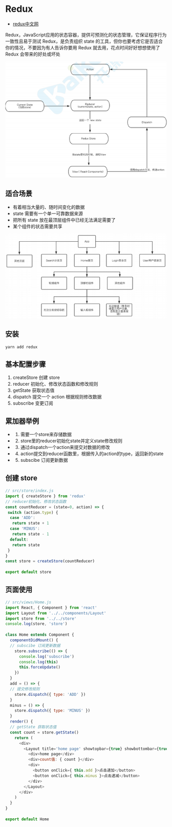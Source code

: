 # Redux

- [redux中文网](https://www.redux.org.cn/)

Redux，JavaScript应⽤的状态容器，提供可预测化的状态管理，它保证程序⾏为⼀致性且易于测试
Redux，是负责组织 state 的⼯具，但你也要考虑它是否适合你的情况，不要因为有⼈告诉你要⽤ Redux
就去⽤，花点时间好好想想使⽤了 Redux 会带来的好处或坏处

![redux](/images/webs/react/redux/redux2.png)

## 适合场景

- 有着相当⼤量的、随时间变化的数据
- state 需要有⼀个单⼀可靠数据来源
- 把所有 state 放在最顶层组件中已经⽆法满⾜需要了
- 某个组件的状态需要共享

![redux](/images/webs/react/redux/redux1.png)

## 安装

``` bash
yarn add redux
```

## 基本配置步骤

1. createStore 创建 store
2. reducer 初始化、修改状态函数和修改规则
3. getState 获取状态值
4. dispatch 提交一个 action 根据规则修改数据
5. subscribe 变更订阅

## 累加器举例

- 1. 需要⼀个store来存储数据
- 2. store⾥的reducer初始化state并定义state修改规则
- 3. 通过dispatch⼀个action来提交对数据的修改

- 4. action提交到reducer函数⾥，根据传⼊的action的type，返回新的state
- 5. subscibe 订阅更新数据

## 创建 store

``` js
// src/store/index.js
import { createStore } from 'redux'
// reducer初始化、修改状态函数
const countReducer = (state=0, action) => {
 switch (action.type) {
  case 'ADD':
   return state + 1
  case 'MINUS':
   return state - 1
  default:
   return state
 }
}
const store = createStore(countReducer)

export default store
```

## 页面使用

``` js
// src/views/Home.js
import React, { Component } from 'react'
import Layout from '../../components/Layout'
import store from '../../store'
console.log(store, 'store')

class Home extends Component {
  componentDidMount() {
  // subscibe 订阅更新数据
    store.subscribe(() => {
      console.log('subscribe')
      console.log(this)
      this.forceUpdate()
    })
  }
  add = () => {
  // 提交修改规则
    store.dispatch({ type: 'ADD' })
  }
  minus = () => {
    store.dispatch({ type: 'MINUS' })
  }
  render() {
  // getState 获取状态值
  const count = store.getState()
    return (
      <div>
        <Layout title='home page' showtopbar={true} showbottombar={true}>
          <div>home page</div>
          <div>count值: { count }</div>
          <div>
            <button onClick={ this.add }>点击递加</button>
            <button onClick={ this.minus }>点击递减</button>
          </div>
        </Layout>
      </div>
    )
  }
}

export default Home
```
